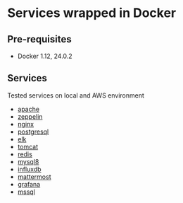 # Services wrapped in Docker

## Pre-requisites

- Docker 1.12, 24.0.2

## Services

Tested services on local and AWS environment 

- [apache]()
- [zeppelin](https://github.com/dreambeam/docker/tree/master/zeppelin)
- [nginx](https://github.com/dreambeam/docker/tree/master/nginx)
- [postgresql]()
- [elk](https://github.com/dreambeam/docker/tree/master/elk)
- [tomcat](https://github.com/dreambeam/docker/tree/master/tomcat)
- [redis](https://github.com/dreambeam/docker/tree/master/redis)
- [mysql8](https://github.com/dreambeam/docker/tree/master/mysql8)
- [influxdb](https://github.com/dreambeam/docker/tree/master/influxdb)
- [mattermost](https://github.com/dreambeam/docker/tree/master/mattermost)
- [grafana](https://github.com/dreambeam/docker/tree/master/grafana)
- [mssql](https://github.com/dreambeam/docker/tree/master/mssql)
